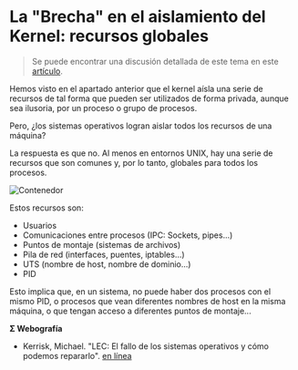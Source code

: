 # La "Brecha" en el aislamiento del Kernel: recursos globales

> Se puede encontrar una discusión detallada de este tema en este [artículo](https://lwn.net/Articles/524952/).

Hemos visto en el apartado anterior que el kernel aísla una serie de recursos de tal forma que pueden ser utilizados de forma privada, aunque sea ilusoria, por un proceso o grupo de procesos.

Pero, ¿los sistemas operativos logran aislar todos los recursos de una máquina?

La respuesta es que no. Al menos en entornos UNIX, hay una serie de recursos que son comunes y, por lo tanto, globales para todos los procesos.

![Contenedor](../../_media/01_que_e_un_contedor_de_software/container_4.png)

Estos recursos son:

- Usuarios
- Comunicaciones entre procesos (IPC: Sockets, pipes...)
- Puntos de montaje (sistemas de archivos)
- Pila de red (interfaces, puentes, iptables...)
- UTS (nombre de host, nombre de dominio...)
- PID

Esto implica que, en un sistema, no puede haber dos procesos con el mismo PID, o procesos que vean diferentes nombres de host en la misma máquina, o que tengan acceso a diferentes puntos de montaje...

**Σ Webografía**
- Kerrisk, Michael. "LEC: El fallo de los sistemas operativos y cómo podemos repararlo". [en línea](https://lwn.net/Articles/524952/)
